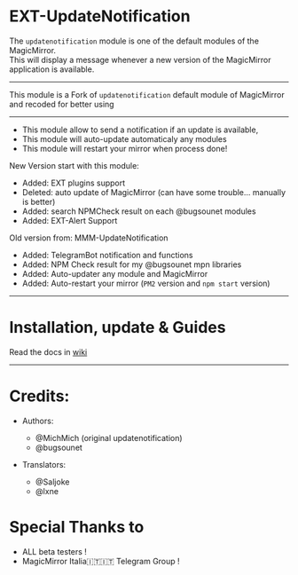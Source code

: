 # EXT-UpdateNotification

The `updatenotification` module is one of the default modules of the MagicMirror.<br>
This will display a message whenever a new version of the MagicMirror application is available.

---
This module is a Fork of `updatenotification` default module of MagicMirror and recoded for better using

---

 * This module allow to send a notification if an update is available,
 * This module will auto-update automaticaly any modules
 * This module will restart your mirror when process done!

New Version start with this module:
* Added: EXT plugins support
* Deleted: auto update of MagicMirror (can have some trouble... manually is better)
* Added: search NPMCheck result on each @bugsounet modules
* Added: EXT-Alert Support

Old version from: MMM-UpdateNotification
* Added: TelegramBot notification and functions
* Added: NPM Check result for my @bugsounet mpn libraries
* Added: Auto-updater any module and MagicMirror
* Added: Auto-restart your mirror (`PM2` version and `npm start` version)

---
# Installation, update & Guides
Read the docs in [wiki](https://wiki.bugsounet.fr/EXT-UpdateNotification)<br>

---

# Credits:
  - Authors:
    - @MichMich (original updatenotification)
    - @bugsounet

  - Translators:
    - @Saljoke
    - @lxne

 # Special Thanks to
  - ALL beta testers !
  - MagicMirror Italia🇮🇹🇮🇹 Telegram Group !
